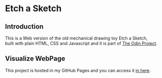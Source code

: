 # Etch a Sketch

## Introduction

This is a Web version of the old mechanical drawing toy Etch a Sketch,  
built with plain HTML, CSS and Javascript and it is part of [The Odin Project](https://www.theodinproject.com/).

## Visualize WebPage

This project is hosted in my GitHub Pages and you can access it [in here](https://daniellima0.github.io/etch-a-sketch/).
